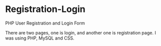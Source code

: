# Registration-Login
PHP User Registration and Login Form

There are two pages, one is login, and another one is registration page. I was using PHP, MySQL and CSS.

